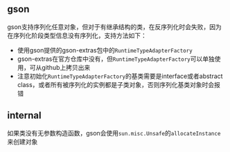 ## gson
gson支持序列化任意对象，但对于有继承结构的类，在反序列化时会失败，因为在序列化阶段类型信息没有序列化，支持方法如下：
- 使用gson提供的gson-extras包中的`RuntimeTypeAdapterFactory`
- gson-extras在官方仓库中没有，但`RuntimeTypeAdapterFactory`可以单独使用，可从github上拷贝出来
- 注意初始化`RuntimeTypeAdapterFactory`的基类需要是interface或者abstract class，或者所有被序列化的实例都是子类对象，否则序列化基类对象时会报错

## internal
如果类没有无参数构造函数，gson会使用`sun.misc.Unsafe`的`allocateInstance`来创建对象
